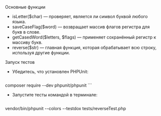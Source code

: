 Основные функции
- isLetter($char) — проверяет, является ли символ буквой любого языка.
- saveCaseFlag($word) — возвращает массив флагов регистра для букв в слове.
- getCasedWord($letters, $flags) — применяет сохранённый регистр к массиву букв.
- reverse($str) — главная функция, которая обрабатывает всю строку, используя другие функции.

Запуск тестов
- Убедитесь, что установлен PHPUnit:
    ```bash 
composer require --dev phpunit/phpunit
    ```

- Запустите тесты командой в терминале:
    ```bash
vendor/bin/phpunit --colors --testdox tests/reverseTest.php
``` 